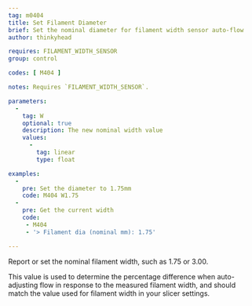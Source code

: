 ```yaml
---
tag: m0404
title: Set Filament Diameter
brief: Set the nominal diameter for filament width sensor auto-flow
author: thinkyhead

requires: FILAMENT_WIDTH_SENSOR
group: control

codes: [ M404 ]

notes: Requires `FILAMENT_WIDTH_SENSOR`.

parameters:
  -
    tag: W
    optional: true
    description: The new nominal width value
    values:
      -
        tag: linear
        type: float

examples:
  -
    pre: Set the diameter to 1.75mm
    code: M404 W1.75
  -
    pre: Get the current width
    code:
     - M404
     - '> Filament dia (nominal mm): 1.75'

---
```


Report or set the nominal filament width, such as 1.75 or 3.00.

This value is used to determine the percentage difference when auto-adjusting flow in response to the measured filament width, and should match the value used for filament width in your slicer settings.
